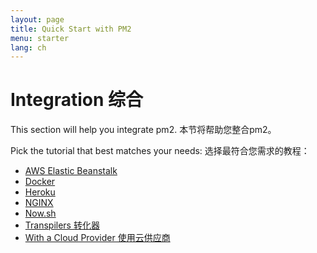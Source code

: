 ```yaml
---
layout: page
title: Quick Start with PM2
menu: starter
lang: ch
---
```


# Integration 综合

This section will help you integrate pm2.
本节将帮助您整合pm2。

Pick the tutorial that best matches your needs:
选择最符合您需求的教程：

- [AWS Elastic Beanstalk](runtime/integration/beanstalk.md)
- [Docker](runtime/integration/docker.md)
- [Heroku](runtime/integration/heroku.md)
- [NGINX](runtime/integration/nginx.md)
- [Now.sh](runtime/integration/now.md)
- [Transpilers 转化器](runtime/integration/transpilers.md)
- [With a Cloud Provider 使用云供应商](runtime/integration/cloud-providers.md)